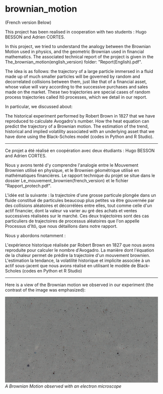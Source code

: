 # brownian_motion

(French version Below)

This project has been realised in cooperation with two students : Hugo BESSON and Adrien CORTES.

In this project, we tried to understand the analogy between the Brownian Motion used in physics, and the geometric Brownian used in financial mathematics. The associated technical report of the project is given in the The_brownian_motion(english_version) folder: "Report(English).pdf".

The idea is as follows: the trajectory of a large particle immersed in a fluid made up of much smaller particles will be governed by random and decorrelated collisions between them, just like that of a financial asset, whose value will vary according to the successive purchases and sales made on the market. These two trajectories are special cases of random process trajectories called Itô processes, which we detail in our report.

In particular, we discussed about:

The historical experiment performed by Robert Brown in 1827 that we have reproduced to calculate Avogadro's number. How the heat equation can predict the trajectory of a Brownian motion. The estimation of the trend, historical and implied volatility associated with an underlying asset that we have done using the Black-Scholes model (codes in Python and R Studio).

---

Ce projet a été réalisé en coopération avec deux étudiants : Hugo BESSON and Adrien CORTES. 

Nous y avons tenté d'y comprendre l'analogie entre le Mouvement Brownien utilisé en physique, et le Brownien géométrique utilisé en mathématiques financières. Le rapport technique du projet se situe dans le dossier Le_mouvement_brownien(french_version) et le fichier "Rapport_protech.pdf".

L'idée est la suivante : la trajectoire d'une grosse particule plongée dans un fluide constitué de particules beaucoup plus petites va être gouvernée par des collisions aléatoires et décorrélées entre elles, tout comme celle d'un actif financier, dont la valeur va varier au gré des achats et ventes successives réalisées sur le marché. Ces deux trajectoires sont des cas particuliers de trajectoires de processus aléatoires que l'on appelle Processus d'Itô, que nous détaillons dans notre rapport.

Nous y abordons notamment :

L'expérience historique réalisée par Robert Brown en 1827 que nous avons reproduite pour calculer le nombre d'Avogadro.
La manière dont l'équation de la chaleur permet de prédire la trajectoire d'un mouvement brownien.
L'estimation la tendance, la volatilité historique et implicite associée à un actif sous-jacent que nous avons réalisé en utilisant le modèle de Black-Scholes (codes en Python et R Studio)

---

Here is a view of the Brownian motion we observed in our experiment (the contrast of the image was emphasized):

![](sample1.gif)
*A Brownian Motion observed with an electron microscope*


